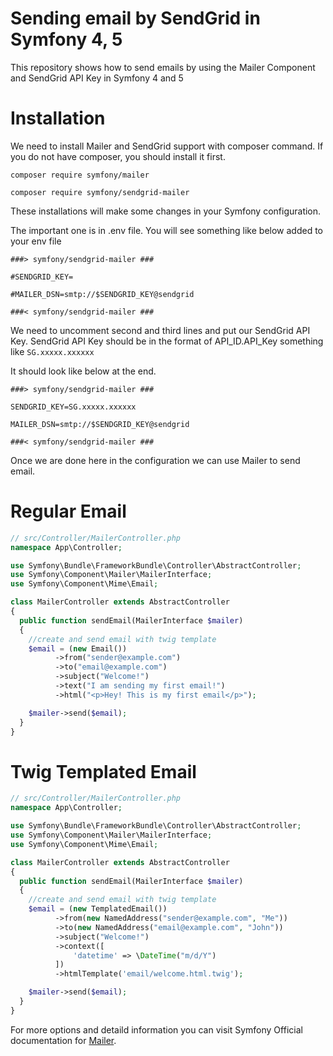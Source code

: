 # Sending email by SendGrid in Symfony 4, 5
This repository shows how to send emails by using the Mailer Component and SendGrid API Key in Symfony 4 and 5


# Installation
We need to install Mailer and SendGrid support with composer command. If you do not have composer, you should install it first.

`composer require symfony/mailer`

`composer require symfony/sendgrid-mailer`

These installations will make some changes in your Symfony configuration.

The important one is in .env file. You will see something like below added to your env file

```
###> symfony/sendgrid-mailer ###

#SENDGRID_KEY=

#MAILER_DSN=smtp://$SENDGRID_KEY@sendgrid

###< symfony/sendgrid-mailer ###
```

We need to uncomment second and third lines and put our SendGrid API Key. SendGrid API Key should be in the format of API_ID.API_Key something like `SG.xxxxx.xxxxxx`

It should look like below at the end.

```
###> symfony/sendgrid-mailer ###

SENDGRID_KEY=SG.xxxxx.xxxxxx

MAILER_DSN=smtp://$SENDGRID_KEY@sendgrid

###< symfony/sendgrid-mailer ###
```


Once we are done here in the configuration we can use Mailer to send email.

# Regular Email

```php
// src/Controller/MailerController.php
namespace App\Controller;

use Symfony\Bundle\FrameworkBundle\Controller\AbstractController;
use Symfony\Component\Mailer\MailerInterface;
use Symfony\Component\Mime\Email;

class MailerController extends AbstractController
{
  public function sendEmail(MailerInterface $mailer)
  {
    //create and send email with twig template
    $email = (new Email())
          ->from("sender@example.com")
          ->to("email@example.com")
          ->subject("Welcome!")
          ->text("I am sending my first email!")
          ->html("<p>Hey! This is my first email</p>");

    $mailer->send($email);
  }    
}
```

# Twig Templated Email

```php
// src/Controller/MailerController.php
namespace App\Controller;

use Symfony\Bundle\FrameworkBundle\Controller\AbstractController;
use Symfony\Component\Mailer\MailerInterface;
use Symfony\Component\Mime\Email;

class MailerController extends AbstractController
{
  public function sendEmail(MailerInterface $mailer)
  {
    //create and send email with twig template
    $email = (new TemplatedEmail())
          ->from(new NamedAddress("sender@example.com", "Me"))
          ->to(new NamedAddress("email@example.com", "John"))
          ->subject("Welcome!")
          ->context([
              'datetime' => \DateTime("m/d/Y")
          ])
          ->htmlTemplate('email/welcome.html.twig');

    $mailer->send($email);
  }    
}
```

For more options and detaild information you can visit Symfony Official documentation for [Mailer](https://symfony.com/doc/current/mailer.html).
